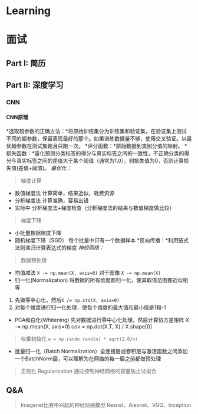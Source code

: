 # Learning
# 面试
## Part I: 简历
## Part II: 深度学习
### CNN
#### CNN原理
*选取超参数的正确方法：*将原始训练集分为训练集和验证集，在验证集上测试不同的超参数，保留表现最好的那个。如果训练数据量不够，使用交叉验证。以最优超参数在测试集跑且只跑一次。
*评分函数：*原始数据到类别分值的映射。
*损失函数：*量化预测分类标签的得分与真实标签之间的一致性，不正确分类的得分与真实标签之间的差值大于某个阈值（通常为1.0），则损失值为0，否则计算损失值(差值+阈值)。
*最优化：*
> 梯度计算
- 数值梯度法 计算简单，结果近似，耗费资源
- 分析梯度法 计算准确，容易出错
- 实际中 分析梯度法+梯度检查（分析梯度法的结果与数值梯度做比较）
> 梯度下降
- 小批量数据梯度下降
- 随机梯度下降（SGD） 每个批量中只有一个数据样本
*反向传播：*利用链式法则递归计算表达式的梯度
*神经网络：*
> 数据预处理
- 均值减法  `X -= np.mean(X, axis=0)` 对于图像 `X -= np.mean(X)`
- 归一化(Normalization)  将数据的所有维度都归一化，使其取值范围都近似相等
1. 先做零中心化，然后`X /= np.std(X, axis=0)`
2. 对每个维度进行归一化处理，使每个维度的最大值和最小值是1和-1
- PCA和白化(Whitening)  先对数据进行零中心化处理，然后计算协方差矩阵
	X -= np.mean(X, axis=0)
	cov = np.dot(X.T, X) / X.shape[0]
> 权重初始化
`w = np.rando.rand(n) * sqrt(2.0/n)`
- 批量归一化（Batch Normalization）全连接层或卷积层与激活函数之间添加一个BatchNorm层，可以理解为在网络的每一层之前都做预处理
> 正则化 Regularization  通过控制神经网络的容量防止过拟合
## Q&A
> Imagenet比赛中兴起的神经网络模型
Resnet、Alexnet、VGG、Inception

